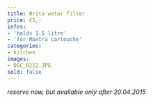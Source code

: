 ```yaml
---
title: Brita water filter
price: €5,-
infos:
- 'holds 1.5 litre'
- 'for Maxtra cartouche'
categories:
- kitchen
images:
- DSC_0212.JPG
sold: false
---
```



*reserve now, but available only after 20.04.2015*
